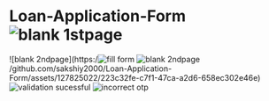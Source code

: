 # Loan-Application-Form![blank 1stpage](https://github.com/sakshiy2000/Loan-Application-Form/assets/127825022/105aa70c-aac9-4b31-8ed9-9b95eb3f22ea)
![blank 2ndpage](https:/![fill form](https://github.com/sakshiy2000/Loan-Application-Form/assets/127825022/4ac077f0-c3a2-40c0-94d9-ef5e8f0a799c)
![blank 2ndpage](https://github.com/sakshiy2000/Loan-Application-Form/assets/127825022/8f9286b9-c850-470b-b6fe-9ffc6d2500ad)
/github.com/sakshiy2000/Loan-Application-Form/assets/127825022/223c32fe-c7f1-47ca-a2d6-658ec302e46e)
![validation sucessful](https://github.com/sakshiy2000/Loan-Application-Form/assets/127825022/2ba12d19-d62c-4ff1-9193-7f881b2eed94)
![incorrect otp](https://github.com/sakshiy2000/Loan-Application-Form/assets/127825022/289ecdab-91bf-4ed6-907d-2844352f812d)
